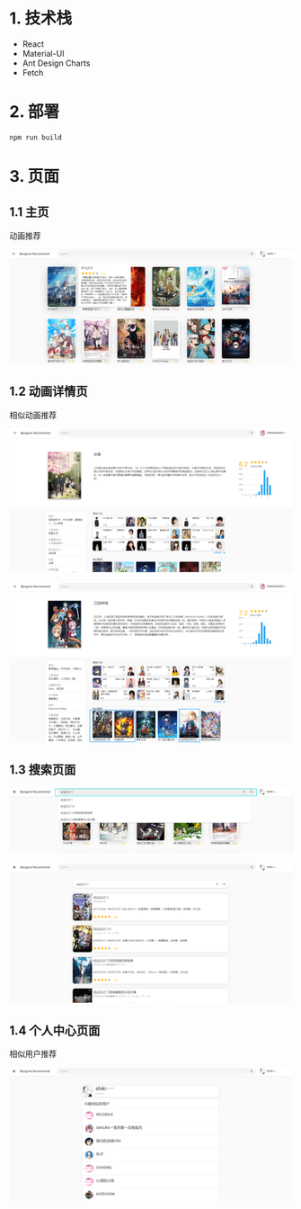 # 1. 技术栈

- React
- Material-UI
- Ant Design Charts
- Fetch



# 2. 部署

```sh
npm run build
```



# 3. 页面

## 1.1 主页

动画推荐

![image-20210916180608761](https://raw.githubusercontent.com/TITANXP/pic/master/img/image-20210916180608761.png)

## 1.2 动画详情页

相似动画推荐

![image-20210916181303414](https://raw.githubusercontent.com/TITANXP/pic/master/img/image-20210916181303414.png)

![image-20210916182105123](https://raw.githubusercontent.com/TITANXP/pic/master/img/image-20210916182105123.png)


## 1.3 搜索页面

![image-20210916181526171](https://raw.githubusercontent.com/TITANXP/pic/master/img/image-20210916181526171.png)

![image-20210916181535204](https://raw.githubusercontent.com/TITANXP/pic/master/img/image-20210916181535204.png)

## 1.4 个人中心页面

相似用户推荐

![image-20210916181733377](https://raw.githubusercontent.com/TITANXP/pic/master/img/image-20210916181733377.png)
